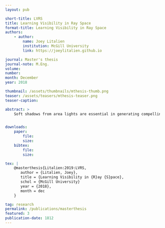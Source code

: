 ```yaml
---
layout: pub

short-title: LVRS
title: Learning Visibility in Ray Space
format-title: Learning Visibility in Ray Space
authors:
    - author:
        name: Joey Litalien
        institution: McGill University
        link: https://joeylitalien.github.io

journal: Master's thesis
journal-note: M.Eng.
volume:
number:
month: December
year: 2018

thumbnail: /assets/thumbnails/mthesis-thumb.png
teaser: /assets/teasers/mthesis-teaser.png
teaser-caption:

abstract: >
    Soft shadows from area lights are essential in generating compelling photorealistic images but require tracing secondary rays to evaluate visibility for direct lighting. This computation is costly and, as such, is usually replaced by image- or geometry-based approximations for real-time rendering. In this work, we investigate the use of deep learning techniques to solve the visibility problem. By treating occlusion as a binary classification task, we train a per-object artificial neural network that estimates the directional visibility profile in ray space. We test on low-tomoderate complexity meshes with different light sources and show that a simple feedforward neural network classifier is partially capable of generalizing to unseen light positions. Unfortunately, our model has difficulties reconstructing shadows past a certain distance and cannot accurately resolve shadows in all directions.


downloads:
    paper:
        file:
        size:
    bibtex:
        file:
        size:

tex: |
    @masterthesis{Litalien:2019:LVRS,
       author = {Litalien, Joey},
       title = {Learning Visibility in {R}ay {S}pace},
       schol = {McGill University}
       year = {2018},
       month = dec
    }

tag: research
permalink: /publications/masterthesis
featured: 3
publication-date: 1812
---
```

